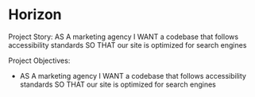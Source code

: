 # Horizon

Project Story:
AS A marketing agency
I WANT a codebase that follows accessibility standards
SO THAT our site is optimized for search engines

Project Objectives:
- AS A marketing agency
I WANT a codebase that follows accessibility standards
SO THAT our site is optimized for search engines